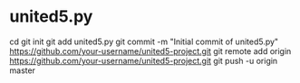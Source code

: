 # united5.py

cd 
git init
git add united5.py
git commit -m "Initial commit of united5.py"
https://github.com/your-username/united5-project.git
git remote add origin https://github.com/your-username/united5-project.git
git push -u origin master
